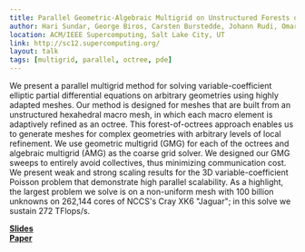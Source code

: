 ```yaml
---
title: Parallel Geometric-Algebraic Multigrid on Unstructured Forests of Octrees
author: Hari Sundar, George Biros, Carsten Burstedde, Johann Rudi, Omar Ghattas, Georg Stadler
location: ACM/IEEE Supercomputing, Salt Lake City, UT
link: http://sc12.supercomputing.org/
layout: talk
tags: [multigrid, parallel, octree, pde]
---
```


We present a parallel multigrid method for solving variable-coefficient elliptic partial differential equations on arbitrary geometries using highly adapted meshes. Our method is designed for meshes that are built from an unstructured hexahedral macro mesh, in which each macro element is adaptively refined as an octree. This forest-of-octrees approach enables us to generate meshes for complex geometries with arbitrary levels of local refinement. We use geometric multigrid (GMG) for each of the octrees and algebraic multigrid (AMG) as the coarse grid solver. We designed our GMG sweeps to entirely avoid collectives, thus minimizing communication cost. We present weak and strong scaling results for the 3D variable-coefficient Poisson problem that demonstrate high parallel scalability. As a highlight, the largest problem we solve is on a non-uniform mesh with 100 billion unknowns on 262,144 cores of NCCS's Cray XK6 "Jaguar"; in this solve we sustain 272 TFlops/s.

[**Slides**](/~hari/files/pres/sc12.pdf)   
[**Paper**](/~hari/files/pubs/sc12.pdf) 
